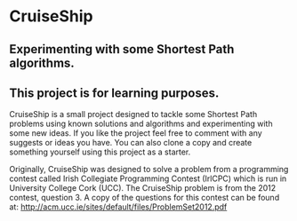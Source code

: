 CruiseShip
==========

Experimenting with some Shortest Path algorithms.
-------------------------------------------------

This project is for learning purposes.
--------------------------------------

CruiseShip is a small project designed to tackle some Shortest Path
problems using known solutions and algorithms and experimenting with
some new ideas. If you like the project feel free to comment with
any suggests or ideas you have. You can also clone a copy and create
something yourself using this project as a starter.

Originally, CruiseShip was designed to solve a problem from a
programming contest called Irish Collegiate Programming Contest (IrlCPC)
which is run in University College Cork (UCC). The CruiseShip problem
is from the 2012 contest, question 3. A copy of the questions for
this contest can be found at: http://acm.ucc.ie/sites/default/files/ProblemSet2012.pdf

